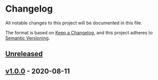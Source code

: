 # Changelog

All notable changes to this project will be documented in this file.

The format is based on [Keep a Changelog](https://keepachangelog.com/en/1.0.0/),
and this project adheres to [Semantic Versioning](https://semver.org/spec/v2.0.0.html).

## [Unreleased]

## [v1.0.0] - 2020-08-11

[Unreleased]: https://github.com/rosslh/ReqWise/compare/v1.0.0...HEAD

[v1.0.0]: https://github.com/rosslh/ReqWise/compare/35e4d056bf35102a97fb568dd201139e491ea14c...v1.0.0
